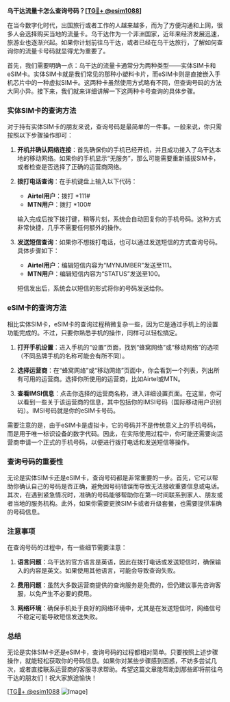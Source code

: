 **乌干达流量卡怎么查询号码？[[TG💪+ @esim1088](https://t.me/s/esim1088)]**

在当今数字化时代，出国旅行或者工作的人越来越多，而为了方便沟通和上网，很多人会选择购买当地的流量卡。乌干达作为一个非洲国家，近年来经济发展迅速，旅游业也逐渐兴起。如果你计划前往乌干达，或者已经在乌干达旅行，了解如何查询你的流量卡号码就显得尤为重要了。

首先，我们需要明确一点：乌干达的流量卡通常分为两种类型——实体SIM卡和eSIM卡。实体SIM卡就是我们常见的那种小塑料卡片，而eSIM卡则是直接嵌入手机芯片中的一种虚拟SIM卡。这两种卡虽然使用方式略有不同，但查询号码的方法大同小异。接下来，我们就来详细讲解一下这两种卡号查询的具体步骤。

### 实体SIM卡的查询方法

对于持有实体SIM卡的朋友来说，查询号码是最简单的一件事。一般来说，你只需按照以下步骤操作即可：

1. **开机并确认网络连接**：首先确保你的手机已经开机，并且成功接入了乌干达本地的移动网络。如果你的手机显示“无服务”，那么可能需要重新插拔SIM卡，或者检查是否选择了正确的运营商网络。

2. **拨打电话查询**：在手机键盘上输入以下代码：
   - **Airtel用户**：拨打 *111#
   - **MTN用户**：拨打 *100#
   
   输入完成后按下拨打键，稍等片刻，系统会自动回复你的手机号码。这种方式非常快捷，几乎不需要任何额外的操作。

3. **发送短信查询**：如果你不想拨打电话，也可以通过发送短信的方式查询号码。具体步骤如下：
   - **Airtel用户**：编辑短信内容为“MYNUMBER”发送至111。
   - **MTN用户**：编辑短信内容为“STATUS”发送至100。
   
   短信发出后，系统会以短信的形式将你的号码发送给你。

### eSIM卡的查询方法

相比实体SIM卡，eSIM卡的查询过程稍微复杂一些，因为它是通过手机上的设置功能完成的。不过，只要你熟悉手机的操作，同样可以轻松搞定。

1. **打开手机设置**：进入手机的“设置”页面，找到“蜂窝网络”或“移动网络”的选项（不同品牌手机的名称可能会有所不同）。

2. **选择运营商**：在“蜂窝网络”或“移动网络”页面中，你会看到一个列表，列出所有可用的运营商。选择你所使用的运营商，比如Airtel或MTN。

3. **查看IMSI信息**：点击你选择的运营商名称，进入详细设置页面。在这里，你可以看到一些关于该运营商的信息，其中包括你的IMSI号码（国际移动用户识别码）。IMSI号码就是你的eSIM卡号码。

需要注意的是，由于eSIM卡是虚拟卡，它的号码并不是传统意义上的手机号码，而是用于唯一标识设备的数字代码。因此，在实际使用过程中，你可能还需要向运营商申请一个正式的手机号码，以便进行拨打电话和发送短信等操作。

### 查询号码的重要性

无论是实体SIM卡还是eSIM卡，查询号码都是非常重要的一步。首先，它可以帮助你确认自己的号码是否正确，避免因号码错误而导致无法接收重要信息或电话。其次，在遇到紧急情况时，准确的号码能够帮助你在第一时间联系到家人、朋友或者当地的服务机构。此外，如果你需要更换SIM卡或者升级套餐，也需要提供准确的号码信息。

### 注意事项

在查询号码的过程中，有一些细节需要注意：

1. **语言问题**：乌干达的官方语言是英语，因此在拨打电话或发送短信时，确保输入的内容是英文。如果使用其他语言，可能会导致查询失败。

2. **费用问题**：虽然大多数运营商提供的查询服务是免费的，但仍建议事先咨询客服，以免产生不必要的费用。

3. **网络环境**：确保手机处于良好的网络环境中，尤其是在发送短信时，网络信号不稳定可能导致短信发送失败。

### 总结

无论是实体SIM卡还是eSIM卡，查询号码的过程都相对简单。只要按照上述步骤操作，就能轻松获取你的号码信息。如果你对某些步骤感到困惑，不妨多尝试几次，或者直接联系运营商的客服寻求帮助。希望这篇文章能帮助到那些即将前往乌干达的朋友们！祝大家旅途愉快！

[[TG💪+ @esim1088](https://t.me/s/esim1088) ![Image](https://i.postimg.cc/4NQfJmqS/Snipaste-2025-05-13-00-14-12.png)]